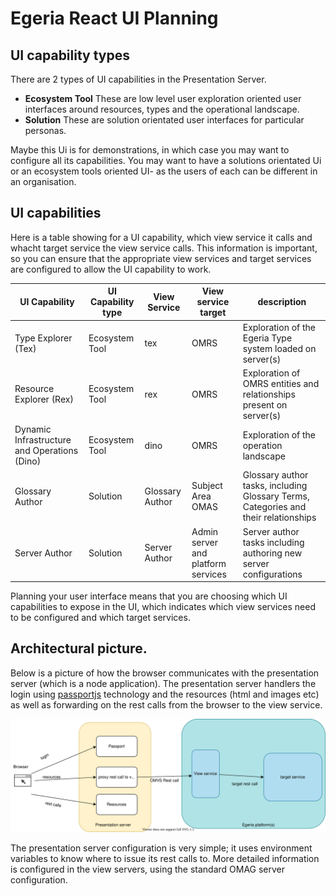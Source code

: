 <!-- SPDX-License-Identifier: CC-BY-4.0 -->
<!-- Copyright Contributors to the ODPi Egeria project. -->
# Egeria React UI Planning

## UI capability types


There are 2 types of UI capabilities in the Presentation Server.

* **Ecosystem Tool** These are low level user exploration oriented user interfaces around resources, types and the operational landscape.
* **Solution** These are solution orientated user interfaces for particular personas.

Maybe this Ui is for demonstrations, in which case you may want to configure all its capabilities. 
You may want to have a solutions orientated Ui or an ecosystem tools oriented UI- as the users of each can be different in an organisation. 

## UI capabilities

Here is a table showing for a UI capability, which view service it calls and whacht target service the view service calls.
This information is important, so you can ensure that the appropriate view services and target services are configured to allow the UI
capability to work.

| UI Capability | UI Capability type |View Service | View service target | description |
| ----------- | ----------- | ------ | --- | --- |
| Type Explorer (Tex) | Ecosystem Tool | tex | OMRS | Exploration of the Egeria Type system loaded on server(s)
| Resource Explorer (Rex) | Ecosystem Tool | rex |  OMRS | Exploration of OMRS entities and relationships present on server(s)
| Dynamic Infrastructure and Operations (Dino) | Ecosystem Tool |dino | OMRS | Exploration of the operation landscape |
| Glossary Author | Solution | Glossary Author | Subject Area OMAS | Glossary author tasks, including Glossary Terms, Categories and their relationships |
| Server Author | Solution | Server Author | Admin server and platform services | Server author tasks including authoring new server configurations |

Planning your user interface means that you are choosing which UI capabilities to expose in the UI, which indicates which view services need to be 
configured and which target services. 

## Architectural picture.

Below is a picture of how the browser communicates with the presentation server (which is a node application). The presentation server handlers the login
using [passportjs](https://www.passportjs.org/) technology and the resources (html and images etc) as well as forwarding on the rest calls from the browser to the
view service.

![Figure 1 - Ui components](ui-components.drawio.svg)

The presentation server configuration is very simple; it uses environment variables to know where to issue its rest calls to.
More detailed information is configured in the view servers, using the standard OMAG server configuration.







